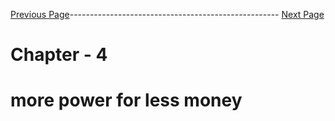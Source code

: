 

[Previous Page]()---------------------------------------------------- [Next Page]()



# Chapter - 4 
#  more power for less money

##

